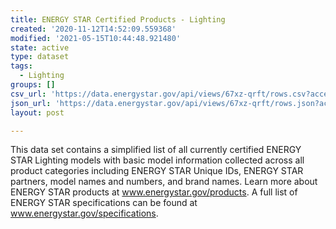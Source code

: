 ```yaml
---
title: ENERGY STAR Certified Products - Lighting
created: '2020-11-12T14:52:09.559368'
modified: '2021-05-15T10:44:48.921480'
state: active
type: dataset
tags:
  - Lighting
groups: []
csv_url: 'https://data.energystar.gov/api/views/67xz-qrft/rows.csv?accessType=DOWNLOAD'
json_url: 'https://data.energystar.gov/api/views/67xz-qrft/rows.json?accessType=DOWNLOAD'
layout: post

---
```

This data set contains a simplified list of all currently certified ENERGY STAR Lighting models with basic model information collected across all product categories including ENERGY STAR Unique IDs, ENERGY STAR partners, model names and numbers, and brand names. Learn more about ENERGY STAR products at www.energystar.gov/products. A full list of ENERGY STAR specifications can be found at www.energystar.gov/specifications.
